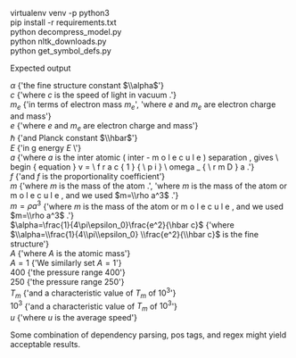 virtualenv venv -p python3  
pip install -r requirements.txt  
python decompress_model.py  
python nltk_downloads.py    
python get_symbol_defs.py  

Expected output 

$\alpha$ {'the fine structure constant $\\alpha$'}  
$c$ {'where $c$ is the speed of light in vacuum .'}  
$m_e$ {'in terms of electron mass $m_e$', 'where $e$ and $m_e$ are electron charge and mass'}  
$e$ {'where $e$ and $m_e$ are electron charge and mass'}  
$\hbar$ {'and Planck constant $\\hbar$'}  
$E$ {'in g energy $E$ \\'}  
$a$ {'where $a$ is the inter atomic ( inter - m o l e c u l e ) separation , gives \\ begin { equation } v = \\ f r a c { 1 } { \\ p i } \\ omega _ { \\ r m D } a .'}  
$f$ {'and $f$ is the proportionality coefficient'}  
$m$ {'where $m$ is the mass of the atom .', 'where $m$ is the mass of the atom or m o l e c u l e , and we used $m=\\rho a^3$ .'}  
$m=\rho a^3$ {'where $m$ is the mass of the atom or m o l e c u l e , and we used $m=\\rho a^3$ .'}  
$\alpha=\frac{1}{4\pi\epsilon_0}\frac{e^2}{\hbar c}$ {'where $\\alpha=\\frac{1}{4\\pi\\epsilon_0}  \\frac{e^2}{\\hbar c}$ is the fine structure'}  
$A$ {'where $A$ is the atomic mass'}  
$A=1$ {'We similarly set $A=1$'}  
$400$ {'the pressure range $400$'}  
$250$ {'the pressure range $250$'}  
$T_m$ {'and a characteristic value of $T_m$ of $10^3$'}  
$10^3$ {'and a characteristic value of $T_m$ of $10^3$'}  
$u$ {'where $u$ is the average speed'}  

Some combination of dependency parsing, pos tags, and regex might yield acceptable results.   

